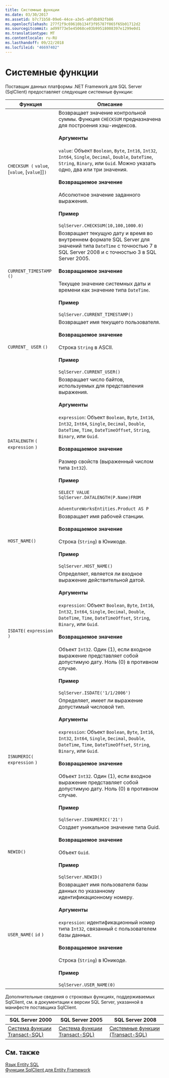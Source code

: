 ```yaml
---
title: Системные функции
ms.date: 03/30/2017
ms.assetid: b7c71b58-09e6-44ce-a3e5-a0fdb892fb86
ms.openlocfilehash: 277f2f9c69610b134f3f95787f065f65b01712d2
ms.sourcegitcommit: ad99773e5e45068ce03b99518008397e1299e0d1
ms.translationtype: MT
ms.contentlocale: ru-RU
ms.lasthandoff: 09/22/2018
ms.locfileid: "46697402"
---
```

# <a name="system-functions"></a>Системные функции
Поставщик данных платформы .NET Framework для SQL Server (SqlClient) предоставляет следующие системные функции:  
  
|Функция|Описание|  
|--------------|-----------------|  
|`CHECKSUM (` `value`, [`value`, [`value`]]`)`|Возвращает значение контрольной суммы. Функция `CHECKSUM` предназначена для построения хэш-индексов.<br /><br /> **Аргументы**<br /><br /> `value`: Объект `Boolean`, `Byte`, `Int16`, `Int32`, `Int64`, `Single`, `Decimal`, `Double`, `DateTime`, `String`, `Binary`, или `Guid`. Можно указать одно, два или три значения.<br /><br /> **Возвращаемое значение**<br /><br /> Абсолютное значение заданного выражения.<br /><br /> **Пример**<br /><br /> `SqlServer.CHECKSUM(10,100,1000.0)`|  
|`CURRENT_TIMESTAMP ()`|Возвращает текущую дату и время во внутреннем формате SQL Server для значений типа `DateTime` с точностью 7 в SQL Server 2008 и с точностью 3 в SQL Server 2005.<br /><br /> **Возвращаемое значение**<br /><br /> Текущее значение системных даты и времени как значение типа `DateTime`.<br /><br /> **Пример**<br /><br /> `SqlServer.CURRENT_TIMESTAMP()`|  
|`CURRENT_ USER` `()`|Возвращает имя текущего пользователя.<br /><br /> **Возвращаемое значение**<br /><br /> Строка `String` в ASCII.<br /><br /> **Пример**<br /><br /> `SqlServer.CURRENT_USER()`|  
|`DATALENGTH` `(` `expression` `)`|Возвращает число байтов, используемых для представления выражения.<br /><br /> **Аргументы**<br /><br /> `expression`: Объект `Boolean`, `Byte`, `Int16`, `Int32`, `Int64`, `Single`, `Decimal`, `Double`, `DateTime`, `Time`, `DateTimeOffset`, `String`, `Binary`, или `Guid`.<br /><br /> **Возвращаемое значение**<br /><br /> Размер свойств (выраженный числом типа `Int32`).<br /><br /> **Пример**<br /><br /> `SELECT VALUE SqlServer.DATALENGTH(P.Name)FROM`<br /><br /> `AdventureWorksEntities.Product AS P`|  
|`HOST_NAME()`|Возвращает имя рабочей станции.<br /><br /> **Возвращаемое значение**<br /><br /> Строка (`String`) в Юникоде.<br /><br /> **Пример**<br /><br /> `SqlServer.HOST_NAME()`|  
|`ISDATE(` `expression` `)`|Определяет, является ли входное выражение действительной датой.<br /><br /> **Аргументы**<br /><br /> `expression`: Объект `Boolean`, `Byte`, `Int16`, `Int32`, `Int64`, `Single`, `Decimal`, `Double`, `DateTime`, `Time`, `DateTimeOffset`, `String`, `Binary`, или `Guid`.<br /><br /> **Возвращаемое значение**<br /><br /> Объект `Int32`. Один (1), если входное выражение представляет собой допустимую дату. Ноль (0) в противном случае.<br /><br /> **Пример**<br /><br /> `SqlServer.ISDATE('1/1/2006')`|  
|`ISNUMERIC(` `expression` `)`|Определяет, имеет ли выражение допустимый числовой тип.<br /><br /> **Аргументы**<br /><br /> `expression`: Объект `Boolean`, `Byte`, `Int16`, `Int32`, `Int64`, `Single`, `Decimal`, `Double`, `DateTime`, `Time`, `DateTimeOffset`, `String`, `Binary`, или `Guid`.<br /><br /> **Возвращаемое значение**<br /><br /> Объект `Int32`. Один (1), если входное выражение представляет собой допустимую дату. Ноль (0) в противном случае.<br /><br /> **Пример**<br /><br /> `SqlServer.ISNUMERIC('21')`|  
|`NEWID()`|Создает уникальное значение типа Guid.<br /><br /> **Возвращаемое значение**<br /><br /> Объект `Guid`.<br /><br /> **Пример**<br /><br /> `SqlServer.NEWID()`|  
|`USER_NAME(` `id` `)`|Возвращает имя пользователя базы данных по указанному идентификационному номеру.<br /><br /> **Аргументы**<br /><br /> `expression`: идентификационный номер типа `Int32`, связанный с пользователем базы данных.<br /><br /> **Возвращаемое значение**<br /><br /> Строка (`String`) в Юникоде.<br /><br /> **Пример**<br /><br /> `SqlServer.USER_NAME(0)`|  
  
 Дополнительные сведения о строковых функциях, поддерживаемых SqlClient, см. в документации к версии SQL Server, указанной в манифесте поставщика SqlClient.  
  
|SQL Server 2000|SQL Server 2005|SQL Server 2008|  
|---------------------|---------------------|---------------------|  
|[Система функции Transact-SQL)](https://go.microsoft.com/fwlink/?LinkId=115918)|[Система функции Transact-SQL)](https://go.microsoft.com/fwlink/?LinkId=115917)|[Системные функции (Transact-SQL)](https://go.microsoft.com/fwlink/?LinkId=115919)|  
  
## <a name="see-also"></a>См. также  
 [Язык Entity SQL](../../../../../docs/framework/data/adonet/ef/language-reference/entity-sql-language.md)  
 [Функции SqlClient для Entity Framework](../../../../../docs/framework/data/adonet/ef/sqlclient-for-ef-functions.md)
